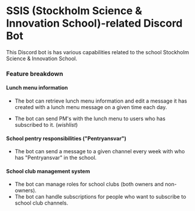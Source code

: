 # SSIS (Stockholm Science & Innovation School)-related Discord Bot

This Discord bot is has various capabilities related to the school Stockholm Science & Innovation School.

### Feature breakdown

#### Lunch menu information

* The bot can retrieve lunch menu information and edit a message it has created with a lunch menu message on a given time each day. 

* The bot can send PM's with the lunch menu to users who has subscribed to it. (*wishlist*)

#### School pentry responsibilities ("Pentryansvar")

* The bot can send a message to a given channel every week with who has "Pentryansvar" in the school.

#### School club management system

* The bot can manage roles for school clubs (both owners and non-owners).
* The bot can handle subscriptions for people who want to subscribe to school club channels.
